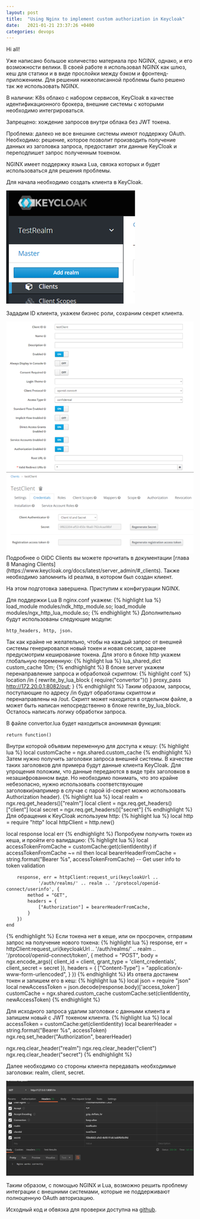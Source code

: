 ```yaml
---
layout: post
title:  "Using Nginx to implement custom authorization in Keycloak"
date:   2021-01-21 23:37:26 +0400
categories: devops
---
```

Hi all!

Уже написано большое количество материала про NGINX, однако, и его возможности
велики.
В своей работе я использовал NGINX как шлюз, кеш для статики и в виде прослойки между бэком
и фронтенд-приложением.
Для решения нижеописанной проблемы было решено так же использовать NGINX.

В наличии: K8s облако с набором сервисов, KeyCloak в качестве идентификационного брокера,
внешние системы с которыми необходимо интегрироваться.

Запрещено: хождение запросов внутри облака без JWT токена.

Проблема: далеко не все внешние системы имеют поддержку OAuth.
Необходимо: решение, которое позволит производить получение данных из заголовка запроса,
предоставит эти данные KeyCloak и переподпишет запрос полученным токеном.

NGINX имеет поддержку языка Lua, связка которых и будет использоваться для решения проблемы.

Для начала необходимо создать клиента в KeyCloak.


<img src="/assets/images/nginx_keycloak/add_realm.png"/>


Зададим ID клиента, укажем бизнес роли, сохраним секрет клиента.

<img src="/assets/images/nginx_keycloak/client_creation.png"/>


<img src="/assets/images/nginx_keycloak/client_secret.png"/>
Подробнее о OIDC Clients вы можете прочитать в документации
[глава 8 Managing Clients](https://www.keycloak.org/docs/latest/server_admin/#_clients). Также необходимо запомнить id реалма, в котором был создан клиент.

На этом подготовка завершена. Приступим к конфигурации NGINX.

Для поддержки Lua В nginx.conf укажем:
{% highlight lua %}
load_module modules/ndk_http_module.so;
load_module modules/ngx_http_lua_module.so;
{% endhighlight %}
Дополнительно будут использованы следующие модули:

    http_headers, http, json.

Так как крайне не желательно, чтобы на каждый запрос от внешней системы генерировался новый
токен и новая сессия, заранее предусмотрим кеширование токена. Для этого в блоке
http укажем глобальную переменную:
{% highlight lua %}
lua_shared_dict custom_cache 10m;
{% endhighlight %}
В блоке server укажем перенаправление запроса и обработкой скриптом:
{% highlight conf %}
location /in {
  rewrite_by_lua_block { require("convertor")() }
  proxy_pass http://172.20.0.1:8082/out;
}
{% endhighlight %}
Таким образом, запросы, поступающие по адресу /in будут обработаны скриптом
и перенаправлены на /out. Скрипт может находится в отдельном файле, а может
быть написан непосредственно в блоке rewrite_by_lua_block.
Осталось написать логику обработки запроса.

В файле convertor.lua будет находиться анонимная функция:

    return function()

Внутри которой объявим переменную для доступа к кешу:
{% highlight lua %}
local customCache = ngx.shared.custom_cache
{% endhighlight %}
Затем нужно получить заголовки запроса внешней системы. В качестве таких
заголовков для примера будут данные клиента KeyCloak. Для упрощения положим, что данные
передаются в виде трёх заголовков в незашифрованном виде. Но необходимо понимать,
что это крайне небезопасно, нужно использовать соответствующие заголовки(например в случае с парой id-секрет
можно использовать Authorization header).
{% highlight lua %}
local realm = ngx.req.get_headers()["realm"]
local client = ngx.req.get_headers()["client"]
local secret = ngx.req.get_headers()["secret"]
{% endhighlight %}
Для обращения к KeyCloak используем http:
{% highlight lua %}
local http = require "http"
local httpClient = http.new()

local response
local err
{% endhighlight %}
Попробуем получить токен из кеша, и пройти его валидацию:
{% highlight lua %}
local accessTokenFromCache = customCache:get(clientIdentity)
if accessTokenFromCache ~= nil then
local bearerHeaderFromCache = string.format("Bearer %s", accessTokenFromCache)
-- Get user info to token validation

        response, err = httpClient:request_uri(keycloakUrl ..
                '/auth/realms/' .. realm .. '/protocol/openid-connect/userinfo', {
            method = "GET",
            headers = {
                ["Authorization"] = bearerHeaderFromCache,
            }
        })
    end
{% endhighlight %}
Если токена нет в кеше, или он просрочен, отправим запрос на получение нового токена:
{% highlight lua %}
response, err = httpClient:request_uri(keycloakUrl ..
        '/auth/realms/' .. realm .. '/protocol/openid-connect/token', {
    method = "POST",
    body = ngx.encode_args({
        client_id = client,
        grant_type = 'client_credentials',
        client_secret = secret
    }),
    headers = {
        ["Content-Type"] = "application/x-www-form-urlencoded",
    }
})
{% endhighlight %}
Из ответа достанем токен и запишем его в кеш:
{% highlight lua %}
local json = require "json"
local newAccessToken = json.decode(response.body)['access_token']
customCache = ngx.shared.custom_cache
customCache:set(clientIdentity, newAccessToken)
{% endhighlight %}

Для исходного запроса удалим заголовки с данными клиента и запишем новый с JWT
токеном клиента.
{% highlight lua %}
local accessToken = customCache:get(clientIdentity)
local bearerHeader = string.format("Bearer %s", accessToken)
ngx.req.set_header("Authorization", bearerHeader)

ngx.req.clear_header("realm")
ngx.req.clear_header("client")
ngx.req.clear_header("secret")
{% endhighlight %}

Далее необходимо со стороны клиента передавать необходимые заголовки: 
realm, client, secret.

<img src="/assets/images/nginx_keycloak/postman.png"/>

Таким образом, с помощью NGINX и Lua, возможно решить проблему интеграции с внешними
системами, которые не поддерживают полноценную OAuth авторизацию.

Исходный код и обвязка для проверки доступна на [github](https://github.com/bocharoviliyav/nginx-lua-keycloak-example).

